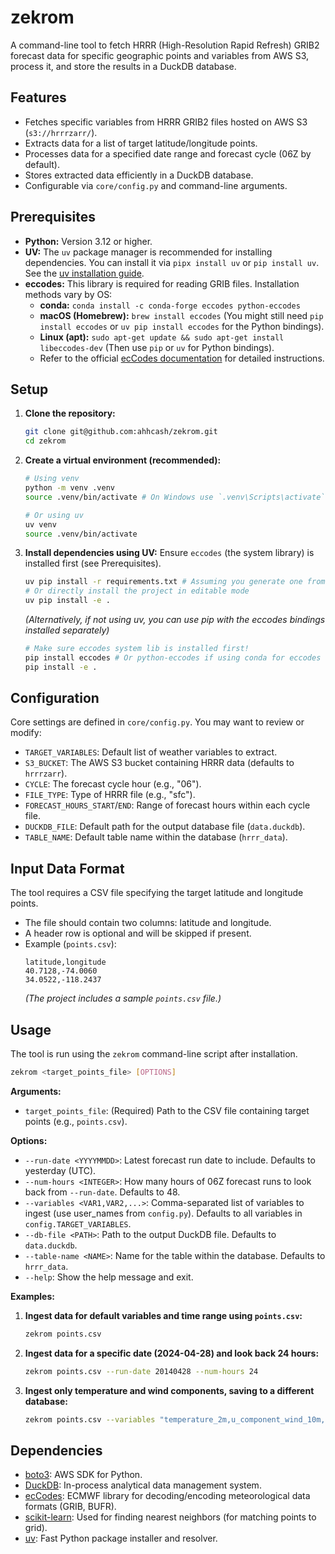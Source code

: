 # zekrom

A command-line tool to fetch HRRR (High-Resolution Rapid Refresh) GRIB2 forecast data for specific geographic points and variables from AWS S3, process it, and store the results in a DuckDB database.

## Features

*   Fetches specific variables from HRRR GRIB2 files hosted on AWS S3 (`s3://hrrrzarr/`).
*   Extracts data for a list of target latitude/longitude points.
*   Processes data for a specified date range and forecast cycle (06Z by default).
*   Stores extracted data efficiently in a DuckDB database.
*   Configurable via `core/config.py` and command-line arguments.

## Prerequisites

*   **Python:** Version 3.12 or higher.
*   **UV:** The `uv` package manager is recommended for installing dependencies. You can install it via `pipx install uv` or `pip install uv`. See the [uv installation guide](https://github.com/astral-sh/uv#installation).
*   **eccodes:** This library is required for reading GRIB files. Installation methods vary by OS:
    *   **conda:** `conda install -c conda-forge eccodes python-eccodes`
    *   **macOS (Homebrew):** `brew install eccodes` (You might still need `pip install eccodes` or `uv pip install eccodes` for the Python bindings).
    *   **Linux (apt):** `sudo apt-get update && sudo apt-get install libeccodes-dev` (Then use `pip` or `uv` for Python bindings).
    *   Refer to the official [ecCodes documentation](https://confluence.ecmwf.int/display/ECC/ecCodes+installation) for detailed instructions.

## Setup

1.  **Clone the repository:**
    ```bash
    git clone git@github.com:ahhcash/zekrom.git
    cd zekrom
    ```

2.  **Create a virtual environment (recommended):**
    ```bash
    # Using venv
    python -m venv .venv
    source .venv/bin/activate # On Windows use `.venv\Scripts\activate`

    # Or using uv
    uv venv
    source .venv/bin/activate
    ```

3.  **Install dependencies using UV:**
    Ensure `eccodes` (the system library) is installed first (see Prerequisites).
    ```bash
    uv pip install -r requirements.txt # Assuming you generate one from pyproject.toml
    # Or directly install the project in editable mode
    uv pip install -e .
    ```
    *(Alternatively, if not using uv, you can use pip with the eccodes bindings installed separately)*
    ```bash
    # Make sure eccodes system lib is installed first!
    pip install eccodes # Or python-eccodes if using conda for eccodes
    pip install -e .
    ```

## Configuration

Core settings are defined in `core/config.py`. You may want to review or modify:

*   `TARGET_VARIABLES`: Default list of weather variables to extract.
*   `S3_BUCKET`: The AWS S3 bucket containing HRRR data (defaults to `hrrrzarr`).
*   `CYCLE`: The forecast cycle hour (e.g., "06").
*   `FILE_TYPE`: Type of HRRR file (e.g., "sfc").
*   `FORECAST_HOURS_START`/`END`: Range of forecast hours within each cycle file.
*   `DUCKDB_FILE`: Default path for the output database file (`data.duckdb`).
*   `TABLE_NAME`: Default table name within the database (`hrrr_data`).

## Input Data Format

The tool requires a CSV file specifying the target latitude and longitude points.

*   The file should contain two columns: latitude and longitude.
*   A header row is optional and will be skipped if present.
*   Example (`points.csv`):
    ```csv
    latitude,longitude
    40.7128,-74.0060
    34.0522,-118.2437
    ```
    *(The project includes a sample `points.csv` file.)*

## Usage

The tool is run using the `zekrom` command-line script after installation.

```bash
zekrom <target_points_file> [OPTIONS]
```

**Arguments:**

*   `target_points_file`: (Required) Path to the CSV file containing target points (e.g., `points.csv`).

**Options:**

*   `--run-date <YYYYMMDD>`: Latest forecast run date to include. Defaults to yesterday (UTC).
*   `--num-hours <INTEGER>`: How many hours of 06Z forecast runs to look back from `--run-date`. Defaults to 48.
*   `--variables <VAR1,VAR2,...>`: Comma-separated list of variables to ingest (use user_names from `config.py`). Defaults to all variables in `config.TARGET_VARIABLES`.
*   `--db-file <PATH>`: Path to the output DuckDB file. Defaults to `data.duckdb`.
*   `--table-name <NAME>`: Name for the table within the database. Defaults to `hrrr_data`.
*   `--help`: Show the help message and exit.

**Examples:**

1.  **Ingest data for default variables and time range using `points.csv`:**
    ```bash
    zekrom points.csv
    ```

2.  **Ingest data for a specific date (2024-04-28) and look back 24 hours:**
    ```bash
    zekrom points.csv --run-date 20140428 --num-hours 24
    ```

3.  **Ingest only temperature and wind components, saving to a different database:**
    ```bash
    zekrom points.csv --variables "temperature_2m,u_component_wind_10m,v_component_wind_10m" --db-file my_weather.db
    ```

## Dependencies

*   [boto3](https://boto3.amazonaws.com/v1/documentation/api/latest/index.html): AWS SDK for Python.
*   [DuckDB](https://duckdb.org/): In-process analytical data management system.
*   [ecCodes](https://confluence.ecmwf.int/display/ECC/ecCodes+Home): ECMWF library for decoding/encoding meteorological data formats (GRIB, BUFR).
*   [scikit-learn](https://scikit-learn.org/stable/): Used for finding nearest neighbors (for matching points to grid).
*   [uv](https://github.com/astral-sh/uv): Fast Python package installer and resolver.

